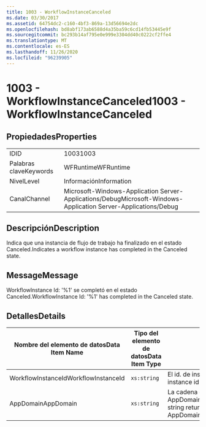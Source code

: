 ```yaml
---
title: 1003 - WorkflowInstanceCanceled
ms.date: 03/30/2017
ms.assetid: 64754dc2-c160-4bf3-869a-13d56694e2dc
ms.openlocfilehash: bd8abf173ab6588d4a35ba59c6cd14fb53445e9f
ms.sourcegitcommit: bc293b14af795e0e999e3304dd40c0222cf2ffe4
ms.translationtype: MT
ms.contentlocale: es-ES
ms.lasthandoff: 11/26/2020
ms.locfileid: "96239905"
---
```

# <a name="1003---workflowinstancecanceled"></a><span data-ttu-id="1e471-102">1003 - WorkflowInstanceCanceled</span><span class="sxs-lookup"><span data-stu-id="1e471-102">1003 - WorkflowInstanceCanceled</span></span>

## <a name="properties"></a><span data-ttu-id="1e471-103">Propiedades</span><span class="sxs-lookup"><span data-stu-id="1e471-103">Properties</span></span>  
  
|||  
|-|-|  
|<span data-ttu-id="1e471-104">ID</span><span class="sxs-lookup"><span data-stu-id="1e471-104">ID</span></span>|<span data-ttu-id="1e471-105">1003</span><span class="sxs-lookup"><span data-stu-id="1e471-105">1003</span></span>|  
|<span data-ttu-id="1e471-106">Palabras clave</span><span class="sxs-lookup"><span data-stu-id="1e471-106">Keywords</span></span>|<span data-ttu-id="1e471-107">WFRuntime</span><span class="sxs-lookup"><span data-stu-id="1e471-107">WFRuntime</span></span>|  
|<span data-ttu-id="1e471-108">Nivel</span><span class="sxs-lookup"><span data-stu-id="1e471-108">Level</span></span>|<span data-ttu-id="1e471-109">Información</span><span class="sxs-lookup"><span data-stu-id="1e471-109">Information</span></span>|  
|<span data-ttu-id="1e471-110">Canal</span><span class="sxs-lookup"><span data-stu-id="1e471-110">Channel</span></span>|<span data-ttu-id="1e471-111">Microsoft-Windows-Application Server-Applications/Debug</span><span class="sxs-lookup"><span data-stu-id="1e471-111">Microsoft-Windows-Application Server-Applications/Debug</span></span>|  
  
## <a name="description"></a><span data-ttu-id="1e471-112">Descripción</span><span class="sxs-lookup"><span data-stu-id="1e471-112">Description</span></span>  

 <span data-ttu-id="1e471-113">Indica que una instancia de flujo de trabajo ha finalizado en el estado Canceled.</span><span class="sxs-lookup"><span data-stu-id="1e471-113">Indicates a workflow instance has completed in the Canceled state.</span></span>  
  
## <a name="message"></a><span data-ttu-id="1e471-114">Message</span><span class="sxs-lookup"><span data-stu-id="1e471-114">Message</span></span>  

 <span data-ttu-id="1e471-115">WorkflowInstance Id: '%1' se completó en el estado Canceled.</span><span class="sxs-lookup"><span data-stu-id="1e471-115">WorkflowInstance Id: '%1' has completed in the Canceled state.</span></span>  
  
## <a name="details"></a><span data-ttu-id="1e471-116">Detalles</span><span class="sxs-lookup"><span data-stu-id="1e471-116">Details</span></span>  
  
|<span data-ttu-id="1e471-117">Nombre del elemento de datos</span><span class="sxs-lookup"><span data-stu-id="1e471-117">Data Item Name</span></span>|<span data-ttu-id="1e471-118">Tipo del elemento de datos</span><span class="sxs-lookup"><span data-stu-id="1e471-118">Data Item Type</span></span>|<span data-ttu-id="1e471-119">Descripción</span><span class="sxs-lookup"><span data-stu-id="1e471-119">Description</span></span>|  
|--------------------|--------------------|-----------------|  
|<span data-ttu-id="1e471-120">WorkflowInstanceId</span><span class="sxs-lookup"><span data-stu-id="1e471-120">WorkflowInstanceId</span></span>|`xs:string`|<span data-ttu-id="1e471-121">El id. de instancia del flujo de trabajo.</span><span class="sxs-lookup"><span data-stu-id="1e471-121">The instance id for the workflow</span></span>|  
|<span data-ttu-id="1e471-122">AppDomain</span><span class="sxs-lookup"><span data-stu-id="1e471-122">AppDomain</span></span>|`xs:string`|<span data-ttu-id="1e471-123">La cadena devuelta por AppDomain.CurrentDomain.FriendlyName.</span><span class="sxs-lookup"><span data-stu-id="1e471-123">The string returned by AppDomain.CurrentDomain.FriendlyName.</span></span>|
